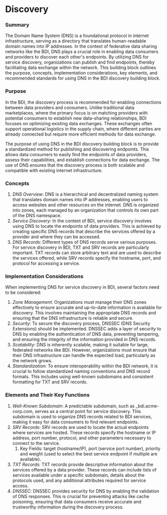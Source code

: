 # Discovery

### Summary&#x20;

The Domain Name System (DNS) is a foundational protocol in internet infrastructure, serving as a directory that translates human-readable domain names into IP addresses. In the context of federative data sharing networks like the BDI, DNS plays a crucial role in enabling data consumers and providers to discover each other's endpoints. By utilizing DNS for service discovery, organizations can publish and find endpoints, thereby facilitating data exchange within the network. This building block outlines the purpose, concepts, implementation considerations, key elements, and recommended standards for using DNS in the BDI discovery building block.&#x20;

### Purpose

In the BDI, the discovery process is recommended for enabling connections between data providers and consumers. Unlike traditional data marketplaces, where the primary focus is on matching providers with potential consumers to establish new data-sharing relationships, BDI focuses on optimizing existing data exchanges. These exchanges often support operational logistics in the supply chain, where different parties are already connected but require more efficient methods for data exchange.&#x20;

The purpose of using DNS in the BDI discovery building block is to provide a standardized method for publishing and discovering endpoints. This allows data consumers to easily find the endpoints of data providers, assess their capabilities, and establish connections for data exchange. The use of DNS ensures that the discovery process is both scalable and compatible with existing internet infrastructure.&#x20;

### Concepts

1. _DNS Overview_: DNS is a hierarchical and decentralized naming system that translates domain names into IP addresses, enabling users to access websites and other resources on the internet. DNS is organized into zones, each managed by an organization that controls its own part of the DNS namespace.&#x20;
2. _Service Discovery_: In the context of BDI, service discovery involves using DNS to locate the endpoints of data providers. This is achieved by creating specific DNS records that describe the services offered by a provider and where they can be accessed.&#x20;
3. _DNS Records_: Different types of DNS records serve various purposes. For service discovery in BDI, TXT and SRV records are particularly important. TXT records can store arbitrary text and are used to describe the services offered, while SRV records specify the hostname, port, and protocol for accessing a service.&#x20;

### Implementation Considerations&#x20;

When implementing DNS for service discovery in BDI, several factors need to be considered:&#x20;

1. _Zone Management_: Organizations must manage their DNS zones effectively to ensure accurate and up-to-date information is available for discovery. This involves maintaining the appropriate DNS records and ensuring that the DNS infrastructure is reliable and secure.&#x20;
2. _Security_: To secure the discovery process, DNSSEC (DNS Security Extensions) should be implemented. DNSSEC adds a layer of security to DNS by enabling the authentication of DNS data, preventing tampering, and ensuring the integrity of the information provided in DNS records.&#x20;
3. _Scalability_: DNS is inherently scalable, making it suitable for large, federated networks like BDI. However, organizations must ensure that their DNS infrastructure can handle the expected load, particularly as the network grows.&#x20;
4. _Standardization_: To ensure interoperability within the BDI network, it is crucial to follow standardized naming conventions and DNS record formats. This includes using well-known subdomains and consistent formatting for TXT and SRV records.&#x20;

### Elements and Their Key Functions&#x20;

1. _Well-Known Subdomain_: A predictable subdomain, such as \_bdi.acme-corp.com, serves as a central point for service discovery. This subdomain is used to organize DNS records related to BDI services, making it easy for data consumers to find relevant endpoints.&#x20;
2. _SRV Records_: SRV records are used to locate the actual endpoints where services are hosted. These records specify the hostname or IP address, port number, protocol, and other parameters necessary to connect to the service.
   1. Key Fields: target (hostname/IP), port (service port number), priority and weight (used to select the best service endpoint if multiple are available).&#x20;
3. _TXT Records_: TXT records provide descriptive information about the services offered by a data provider. These records can include lists of services available under a specific subdomain, details about the protocols used, and any additional attributes required for service access.&#x20;
4. _DNSSEC_: DNSSEC provides security for DNS by enabling the validation of DNS responses. This is crucial for preventing attacks like cache poisoning, ensuring that data consumers receive accurate and trustworthy information during the discovery process.&#x20;

&#x20;
